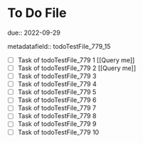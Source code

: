 # To Do File

due:: 2022-09-29

metadatafield:: todoTestFile_779_15

- [ ] Task of todoTestFile_779 1 [[Query me]]
- [ ] Task of todoTestFile_779 2 [[Query me]]
- [ ] Task of todoTestFile_779 3
- [ ] Task of todoTestFile_779 4
- [ ] Task of todoTestFile_779 5
- [ ] Task of todoTestFile_779 6
- [ ] Task of todoTestFile_779 7
- [ ] Task of todoTestFile_779 8
- [ ] Task of todoTestFile_779 9
- [ ] Task of todoTestFile_779 10